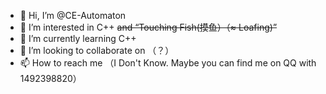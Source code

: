- 👋 Hi, I’m @CE-Automaton
- 👀 I’m interested in C++ ~~and “Touching Fish(摸鱼）（≈ Loafing)”~~
- 🌱 I’m currently learning C++
- 💞️ I’m looking to collaborate on （？）
- 📫 How to reach me （I Don't Know. Maybe you can find me on QQ with 1492398820）

<!---
CE-Automaton/CE-Automaton is a ✨ special ✨ repository because its `README.md` (this file) appears on your GitHub profile.
You can click the Preview link to take a look at your changes.
--->

